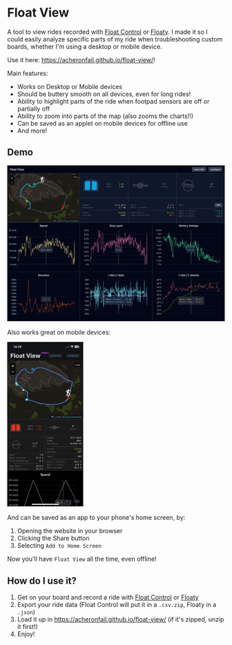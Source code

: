 # Float View

A tool to view rides recorded with [Float Control] or [Floaty]. I made it so I could easily analyze specific parts of my ride when troubleshooting custom boards, whether I'm using a desktop or mobile device.

Use it here: <https://acheronfail.github.io/float-view/>!

Main features:

- Works on Desktop or Mobile devices
- Should be buttery smooth on all devices, even for long rides!
- Ability to highlight parts of the ride when footpad sensors are off or partially off
- Ability to zoom into parts of the map (also zooms the charts!!)
- Can be saved as an applet on mobile devices for offline use
- And more!

## Demo

![demo image of Float View in browser](./.github/demo.jpg)

Also works great on mobile devices:

<img alt="demo image of Float View on mobile" src="./.github/mobile.png" width="35%">

And can be saved as an app to your phone's home screen, by:

1. Opening the website in your browser
2. Clicking the Share button
3. Selecting `Add to Home Screen`

Now you'll have `Float View` all the time, even offline!

## How do I use it?

1. Get on your board and record a ride with [Float Control] or [Floaty]
2. Export your ride data (Float Control will put it in a `.csv.zip`, Floaty in a `.json`)
3. Load it up in <https://acheronfail.github.io/float-view/> (if it's zipped, unzip it first!)
4. Enjoy!

[Float Control]: https://apps.apple.com/us/app/float-control-vesc-companion/id1590924299
[Floaty]: https://play.google.com/store/apps/details?id=com.floaty.floatyapp&pcampaignid=web_share
